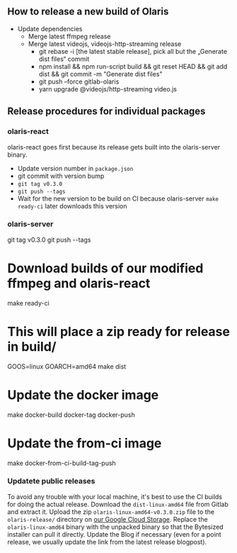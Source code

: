 ## How to release a new build of Olaris

* Update dependencies
  * Merge latest ffmpeg release
  * Merge latest videojs, videojs-http-streaming release
    * git rebase -i [the latest stable release], pick all but the „Generate dist files“ commit
    * npm install && npm run-script build && git reset HEAD && git add dist && git commit -m "Generate dist files"
    * git push –force gitlab-olaris
    * yarn upgrade @videojs/http-streaming video.js


## Release procedures for individual packages

### olaris-react

olaris-react goes first because its release gets built into the olaris-server binary.
  * Update version number in `package.json`
  * git commit with version bump
  * `git tag v0.3.0`
  * `git push --tags`
  * Wait for the new version to be build on CI because olaris-server `make ready-ci` later downloads this version

### olaris-server

  git tag v0.3.0
  git push --tags
  # Download builds of our modified ffmpeg and olaris-react
  make ready-ci
  # This will place a zip ready for release in build/
  GOOS=linux GOARCH=amd64 make dist
  # Update the docker image
  make docker-build docker-tag docker-push
  # Update the from-ci image
  make docker-from-ci-build-tag-push

### Updatete public releases

To avoid any trouble with your local machine, it's best to use the CI builds for doing the actual release. Download the `dist-linux-amd64` file from Gitlab and extract it. Upload the zip `olaris-linux-amd64-v0.3.0.zip` file to the `olaris-release/` directory on [our Google Cloud Storage](https://console.cloud.google.com/storage/browser/bysh-chef-files/?project=electric-charge-161111). Replace the `olaris-linux-amd64` binary with the unpacked binary so that the Bytesized installer can pull it directly. Update the Blog if necessary (even for a point release, we usually update the link from the latest release blogpost).
